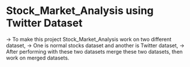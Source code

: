 # Stock_Market_Analysis using Twitter Dataset

-> To make this project Stock_Market_Analysis work on two different dataset, 
-> One is normal stocks dataset and another is Twitter dataset, 
-> After performing with these two datasets merge these two datasets, then work on merged datasets.

